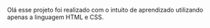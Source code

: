 Olá esse projeto foi realizado com o intuito de aprendizado utilizando apenas a linguagem HTML e CSS.